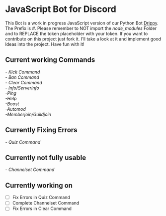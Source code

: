 <h1>JavaScript Bot for Discord</h1>

This Bot is a work in progress JavaScript version of our Python Bot <a href='https://github.com/ItIzYe/Va'>Drippy</a>.
The Prefix is *#*. Please remember to NOT import the *node_modules* Folder and to REPLACE the token placeholder with your token. If you want to contribute on this project just fork it. I'll take a look at it and implement good Ideas into the project. Have fun with it!

## Current working Commands
*- Kick Command*<br>
*- Ban Command*<br>
*- Clear Command*<br>
*- Info/Serverinfo*<br>
*-Ping*<br>
*-Help*<br>
*-Boost*<br>
*-Automod*<br>
*-Memberjoin/Guildjoin*<br>

## Currently Fixing Errors
*- Quiz Command*

## Currently not fully usable
*- Channelset Command*

## Currently working on
- [ ] Fix Errors in Quiz Command
- [ ] Complete Channelset Command
- [ ] Fix Errors in Clear Command
